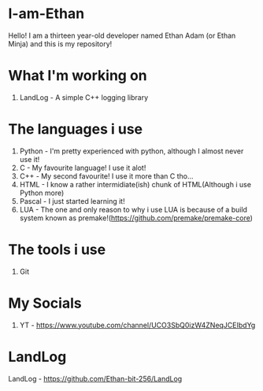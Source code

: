 # I-am-Ethan 
Hello! I am a thirteen year-old developer named Ethan Adam (or Ethan Minja) and this is my repository!

# What I'm working on
1. LandLog - A simple C++ logging library

# The languages i use
1. Python - I'm pretty experienced with python, although I almost never use it!
2. C - My favourite language! I use it alot!
3. C++ - My second favourite! I use it more than C tho...
4. HTML - I know a rather intermidiate(ish) chunk of HTML(Although i use Python more)
5. Pascal - I just started learning it!
6. LUA - The one and only reason to why i use LUA is because of a build system known as premake!(https://github.com/premake/premake-core)

# The tools i use
1. Git

# My Socials
1. YT - https://www.youtube.com/channel/UCO3SbQ0izW4ZNeqJCEIbdYg

# LandLog
LandLog - https://github.com/Ethan-bit-256/LandLog
